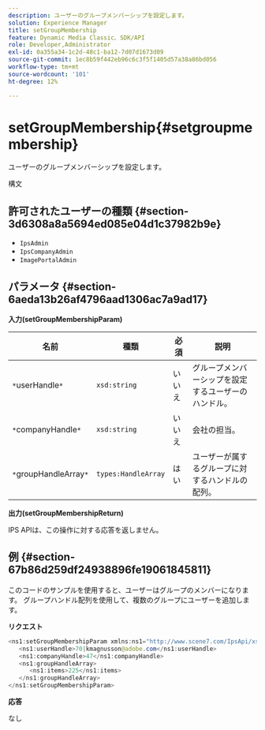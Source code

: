 ```yaml
---
description: ユーザーのグループメンバーシップを設定します。
solution: Experience Manager
title: setGroupMembership
feature: Dynamic Media Classic、SDK/API
role: Developer,Administrator
exl-id: 0a355a34-1c2d-48c1-ba12-7d07d1673d09
source-git-commit: 1ec8b59f442eb96c6c3f5f1405d57a38a86bd056
workflow-type: tm+mt
source-wordcount: '101'
ht-degree: 12%

---
```


# setGroupMembership{#setgroupmembership}

ユーザーのグループメンバーシップを設定します。

構文

## 許可されたユーザーの種類 {#section-3d6308a8a5694ed085e04d1c37982b9e}

* `IpsAdmin`
* `IpsCompanyAdmin`
* `ImagePortalAdmin`

## パラメータ {#section-6aeda13b26af4796aad1306ac7a9ad17}

**入力(setGroupMembershipParam)**

| 名前 | 種類 | 必須 | 説明 |
|---|---|---|---|
| `*`userHandle`*` | `xsd:string` | いいえ | グループメンバーシップを設定するユーザーのハンドル。 |
| `*`companyHandle`*` | `xsd:string` | いいえ | 会社の担当。 |
| `*`groupHandleArray`*` | `types:HandleArray` | はい | ユーザーが属するグループに対するハンドルの配列。 |

**出力(setGroupMembershipReturn)**

IPS APIは、この操作に対する応答を返しません。

## 例 {#section-67b86d259df24938896fe19061845811}

このコードのサンプルを使用すると、ユーザーはグループのメンバーになります。 グループハンドル配列を使用して、複数のグループにユーザーを追加します。

**リクエスト**

```java
<ns1:setGroupMembershipParam xmlns:ns1="http://www.scene7.com/IpsApi/xsd">
   <ns1:userHandle>70|kmagnusson@adobe.com</ns1:userHandle>
   <ns1:companyHandle>47</ns1:companyHandle>
   <ns1:groupHandleArray>
      <ns1:items>225</ns1:items>
   </ns1:groupHandleArray>
</ns1:setGroupMembershipParam>
```

**応答**

なし
